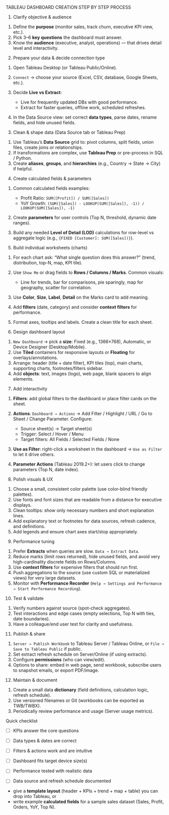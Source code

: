 TABLEAU DASHBOARD CREATION STEP BY STEP PROCESS 

1) Clarify objective & audience
1. Define the **purpose** (monitor sales, track churn, executive KPI view, etc.).
2. Pick 3–6 **key questions** the dashboard must answer.
3. Know the **audience** (executive, analyst, operations) — that drives detail level and interactivity.

2) Prepare your data & decide connection type

1. Open Tableau Desktop (or Tableau Public/Online).
2. `Connect` → choose your source (Excel, CSV, database, Google Sheets, etc.).
3. Decide **Live vs Extract**:

   * Live for frequently updated DBs with good performance.
   * Extract for faster queries, offline work, scheduled refreshes.
4. In the Data Source view: set correct **data types**, parse dates, rename fields, and hide unused fields.

3) Clean & shape data (Data Source tab or Tableau Prep)

1. Use Tableau’s **Data Source** grid to: pivot columns, split fields, union files, create joins or relationships.
2. If transformations are complex, use **Tableau Prep** or pre-process in SQL / Python.
3. Create **aliases**, **groups**, and **hierarchies** (e.g., Country → State → City) if helpful.

4) Create calculated fields & parameters

1. Common calculated fields examples:

   * Profit Ratio: `SUM([Profit]) / SUM([Sales])`
   * YoY Growth: `(SUM([Sales]) - LOOKUP(SUM([Sales]), -1)) / LOOKUP(SUM([Sales]), -1)`
2. Create **parameters** for user controls (Top N, threshold, dynamic date ranges).
3. Build any needed **Level of Detail (LOD)** calculations for row-level vs aggregate logic (e.g., `{FIXED [Customer]: SUM([Sales])}`).

5) Build individual worksheets (charts)

1. For each chart ask: “What single question does this answer?” (trend, distribution, top-N, map, KPI tile).
2. Use `Show Me` or drag fields to **Rows / Columns / Marks**. Common visuals:

   * Line for trends, bar for comparisons, pie sparingly, map for geography, scatter for correlation.
3. Use **Color**, **Size**, **Label**, **Detail** on the Marks card to add meaning.
4. Add **filters** (date, category) and consider **context filters** for performance.
5. Format axes, tooltips and labels. Create a clean title for each sheet.

6) Design dashboard layout

1. `New Dashboard` → pick a **size**: Fixed (e.g., 1366×768), Automatic, or Device Designer (Desktop/Mobile).
2. Use **Tiled** containers for responsive layouts or **Floating** for overlays/annotations.
3. Arrange: header (title + date filter), KPI tiles (top), main charts, supporting charts, footnotes/filters sidebar.
4. Add **objects**: text, images (logo), web page, blank spacers to align elements.


7) Add interactivity

1. **Filters**: add global filters to the dashboard or place filter cards on the sheet.
2. **Actions**: `Dashboard → Actions` → Add Filter / Highlight / URL / Go to Sheet / Change Parameter. Configure:

   * Source sheet(s) → Target sheet(s)
   * Trigger: Select / Hover / Menu
   * Target filters: All Fields / Selected Fields / None
3. **Use as Filter**: right-click a worksheet in the dashboard → `Use as Filter` to let it drive others.
4. **Parameter Actions** (Tableau 2019.2+): let users click to change parameters (Top N, date index).

8) Polish visuals & UX

1. Choose a small, consistent color palette (use color-blind friendly palettes).
2. Use fonts and font sizes that are readable from a distance for executive displays.
3. Clean tooltips: show only necessary numbers and short explanation lines.
4. Add explanatory text or footnotes for data sources, refresh cadence, and definitions.
5. Add legends and ensure chart axes start/stop appropriately.

9) Performance tuning

1. Prefer **Extracts** when queries are slow. `Data → Extract Data`.
2. Reduce marks (limit rows returned), hide unused fields, and avoid very high-cardinality discrete fields on Rows/Columns.
3. Use **context filters** for expensive filters that should run first.
4. Push aggregations to the source (use custom SQL or materialized views) for very large datasets.
5. Monitor with **Performance Recorder** (`Help → Settings and Performance → Start Performance Recording`).

10) Test & validate

1. Verify numbers against source (spot-check aggregates).
2. Test interactions and edge cases (empty selections, Top N with ties, date boundaries).
3. Have a colleague/end user test for clarity and usefulness.

11) Publish & share

1. `Server → Publish Workbook` to Tableau Server / Tableau Online, or `File → Save to Tableau Public` if public.
2. Set extract refresh schedule on Server/Online (if using extracts).
3. Configure **permissions** (who can view/edit).
4. Options to share: embed in web page, send workbook, subscribe users to snapshot emails, or export PDF/image.
   
12) Maintain & document

1. Create a small data **dictionary** (field definitions, calculation logic, refresh schedule).
2. Use versioned filenames or Git (workbooks can be exported as TWB/TWBX).
3. Periodically review performance and usage (Server usage metrics).


Quick checklist

* [ ] KPIs answer the core questions
* [ ] Data types & dates are correct
* [ ] Filters & actions work and are intuitive
* [ ] Dashboard fits target device size(s)
* [ ] Performance tested with realistic data
* [ ] Data source and refresh schedule documented


* give a **template layout** (header + KPIs + trend + map + table) you can drop into Tableau, or
* write example **calculated fields** for a sample sales dataset (Sales, Profit, Orders, YoY, Top N).


